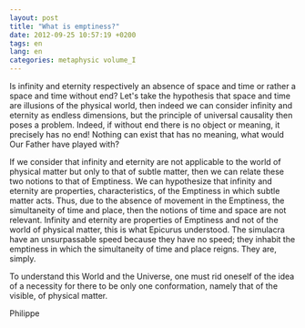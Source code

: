 ```yaml
---
layout: post
title: "What is emptiness?"
date: 2012-09-25 10:57:19 +0200
tags: en
lang: en
categories: metaphysic volume_I
---
```

Is infinity and eternity respectively an absence of space and time or rather a space and time without end?
Let's take the hypothesis that space and time are illusions of the physical world, then indeed we can consider infinity and eternity as endless dimensions, but the principle of universal causality then poses a problem. Indeed, if without end there is no object or meaning, it precisely has no end! Nothing can exist that has no meaning, what would Our Father have played with?

If we consider that infinity and eternity are not applicable to the world of physical matter but only to that of subtle matter, then we can relate these two notions to that of Emptiness. We can hypothesize that infinity and eternity are properties, characteristics, of the Emptiness in which subtle matter acts. Thus, due to the absence of movement in the Emptiness, the simultaneity of time and place, then the notions of time and space are not relevant. Infinity and eternity are properties of Emptiness and not of the world of physical matter, this is what Epicurus understood. The simulacra have an unsurpassable speed because they have no speed; they inhabit the emptiness in which the simultaneity of time and place reigns. They are, simply.

To understand this World and the Universe, one must rid oneself of the idea of a necessity for there to be only one conformation, namely that of the visible, of physical matter.

Philippe

<!-- This work is made available under the terms of the Creative Commons Attribution-NonCommercial 4.0 International License. -->